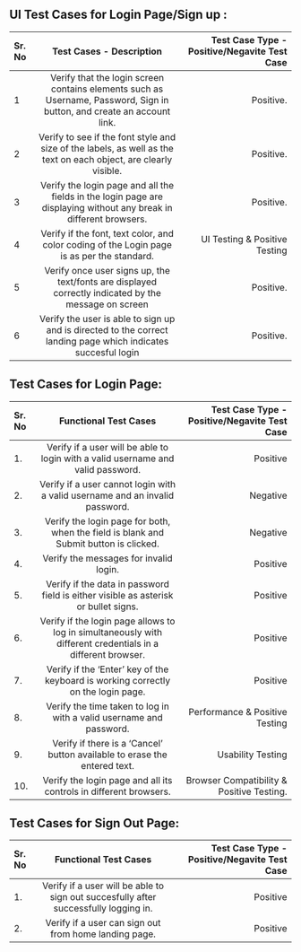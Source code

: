 ## UI Test Cases for Login Page/Sign up : 


| Sr. No      | Test Cases - Description | Test Case Type - Positive/Negavite Test Case  |
| :---        |    :----:   |          ---: |
| 1     | Verify that the login screen contains elements such as Username, Password, Sign in button, and create an account link.| Positive.   |
| 2     | Verify to see if the font style and size of the labels, as well as the text on each object, are clearly visible.      | Positive.   |
| 3     | Verify the login page and all the fields in the login page are displaying without any break in different browsers.    | Positive.   |
| 4    | Verify if the font, text color, and color coding of the Login page is as per the standard.	                          | UI Testing & Positive Testing |
| 5     | Verify once user signs up, the text/fonts are displayed correctly indicated by the message on screen    | Positive.   |
| 6     | Verify the user is able to sign up and is directed to the correct landing page which indicates succesful login   | Positive.   |




## Test Cases for Login Page: 


| Sr. No      | Functional Test Cases       | Test Case Type - Positive/Negavite Test Case  |
| :---        |    :----:                   |          ---: |                                
|	1.          | Verify if a user will be able to login with a valid username and valid password.	                          | Positive | 
| 2.          | Verify if a user cannot login with a valid username and an invalid password.	                              | Negative |
| 3.          |	Verify the login page for both, when the field is blank and Submit button is clicked.	                      | Negative |
| 4.          | Verify the messages for invalid login.	                                                                    | Positive |
| 5.          | Verify if the data in password field is either visible as asterisk or bullet signs.	                        | Positive |
| 6.          | Verify if the login page allows to log in simultaneously with different credentials in a different browser.	| Positive |
| 7.          | Verify if the ‘Enter’ key of the keyboard is working correctly on the login page.	                          | Positive |
| 8.          | Verify the time taken to log in with a valid username and password.	                                        | Performance & Positive Testing |
| 9.          | Verify if there is a ‘Cancel’ button available to erase the entered text.                                   | Usability Testing |
| 10.         | Verify the login page and all its controls in different browsers.                                           |	Browser Compatibility & Positive Testing. |


## Test Cases for Sign Out Page: 


| Sr. No      | Functional Test Cases       | Test Case Type - Positive/Negavite Test Case  |
| :---        |    :----:                   |          ---: |                                
|	1.          | Verify if a user will be able to sign out succesfully after successfully logging in.	                          | Positive | 
| 2.          | Verify if a user can sign out from home landing page.	                              | Positive |
